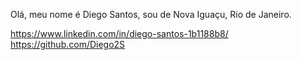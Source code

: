 Olá, meu nome é Diego Santos, sou de Nova Iguaçu, Rio de Janeiro.

https://www.linkedin.com/in/diego-santos-1b1188b8/
https://github.com/Diego2S
